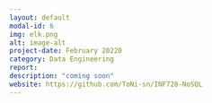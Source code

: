 ```yaml
---
layout: default
modal-id: 6
img: elk.png
alt: image-alt
project-date: February 20220
category: Data Engineering
report:
description: "coming soon"
website: https://github.com/ToNi-sn/INF728-NoSQL
---
```


